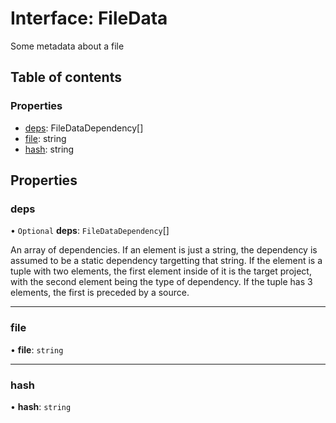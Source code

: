 # Interface: FileData

Some metadata about a file

## Table of contents

### Properties

- [deps](/reference/core-api/devkit/documents/FileData#deps): FileDataDependency[]
- [file](/reference/core-api/devkit/documents/FileData#file): string
- [hash](/reference/core-api/devkit/documents/FileData#hash): string

## Properties

### deps

• `Optional` **deps**: `FileDataDependency`[]

An array of dependencies. If an element is just a string,
the dependency is assumed to be a static dependency targetting
that string. If the element is a tuple with two elements, the first element
inside of it is the target project, with the second element being the type of dependency.
If the tuple has 3 elements, the first is preceded by a source.

---

### file

• **file**: `string`

---

### hash

• **hash**: `string`
